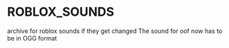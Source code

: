 # ROBLOX_SOUNDS
archive for roblox sounds if they get changed
The sound for oof now has to be in OGG format
